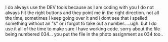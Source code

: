 I do always use the DEV tools because as I am coding with you I do not always hit the right buttons and they point me in the right direction. not all the time, sometimes I keep going over it and i dont see that i spelled something without an "s" or i forgot to take out a number.....ugh. but I do use it all of the time to make sure I have working code. 
sorry about the file being numbered 034... you put the file in the photo assignment as 034 too..